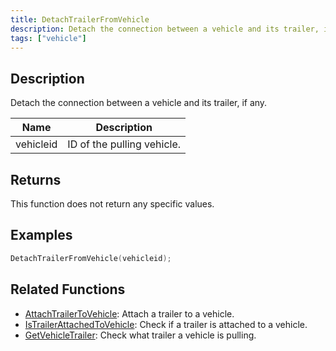 ```yaml
---
title: DetachTrailerFromVehicle
description: Detach the connection between a vehicle and its trailer, if any.
tags: ["vehicle"]
---
```


## Description

Detach the connection between a vehicle and its trailer, if any.

| Name      | Description                |
| --------- | -------------------------- |
| vehicleid | ID of the pulling vehicle. |

## Returns

This function does not return any specific values.

## Examples

```c
DetachTrailerFromVehicle(vehicleid);
```

## Related Functions

- [AttachTrailerToVehicle](AttachTrailerToVehicle): Attach a trailer to a vehicle.
- [IsTrailerAttachedToVehicle](IsTrailerAttachedToVehicle): Check if a trailer is attached to a vehicle.
- [GetVehicleTrailer](GetVehicleTrailer): Check what trailer a vehicle is pulling.

